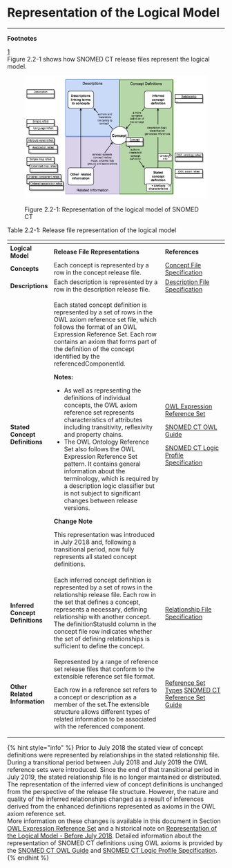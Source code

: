# Representation of the Logical Model



***

**Footnotes**

[1](https://confluence.ihtsdotools.org/display/DOCRELFMT/2.2+Representation+of+the+Logical+Model#backref1)\
Figure 2.2-1 shows how SNOMED CT release files represent the logical model.

<figure><img src="../images/71172642.png" alt=""><figcaption><p>Figure 2.2-1: Representation of the logical model of SNOMED CT</p></figcaption></figure>

Table 2.2-1: Release file representation of the logical model

<table data-header-hidden><thead><tr><th></th><th width="407.5625"></th><th width="224.84375"></th></tr></thead><tbody><tr><td><strong>Logical Model</strong></td><td><strong>Release File Representations</strong></td><td><strong>References</strong></td></tr><tr><td><strong>Concepts</strong></td><td>Each concept is represented by a row in the concept release file.</td><td><a href="../4 component-release-files-specification/4.2 file-format-specifications/4.2.1-concept-file-specification.md">Concept File Specification</a></td></tr><tr><td><strong>Descriptions</strong></td><td>Each description is represented by a row in the description release file.</td><td><a href="../4 component-release-files-specification/4.2 file-format-specifications/4.2.2 description-file-specification/">Description File Specification</a></td></tr><tr><td><strong>Stated Concept Definitions</strong></td><td><p>Each stated concept definition is represented by a set of rows in the OWL axiom reference set file, which follows the format of an OWL Expression Reference Set. Each row contains an axiom that forms part of the definition of the concept identified by the referencedComponentId.</p><p></p><p><strong>Notes:</strong> </p><ul><li>As well as representing the definitions of individual concepts, the OWL axiom reference set represents characteristics of attributes including transitivity, reflexivity and property chains.</li><li>The OWL Ontology Reference Set also follows the OWL Expression Reference Set pattern. It contains general information about the terminology, which is required by a description logic classifier but is not subject to significant changes between release versions.</li></ul><p><strong>Change Note</strong></p><p>This representation was introduced in July 2018 and, following a transitional period, now fully represents all stated concept definitions.</p></td><td><p><a href="../appendixes/appendix-b.-specification-reference-information/o/owl-expression-reference-set-file.md">OWL Expression Reference Set</a></p><p><a href="https://app.gitbook.com/o/h8Z6qGxuQrzM9vbx5bPT/s/UVgNFMSypqSsi48DpFEe/">SNOMED CT OWL Guide</a></p><p><a href="../4 component-release-files-specification/4.2 file-format-specifications/4.2.1-concept-file-specification.md">SNOMED CT Logic Profile Specification</a></p></td></tr><tr><td><strong>Inferred Concept Definitions</strong></td><td>Each inferred concept definition is represented by a set of rows in the relationship release file. Each row in the set that defines a concept, represents a necessary, defining relationship with another concept. The definitionStatusId column in the concept file row indicates whether the set of defining relationships is sufficient to define the concept.</td><td><a href="../4 component-release-files-specification/4.2 file-format-specifications/4.2.3-relationship-file-specification.md">Relationship File Specification</a></td></tr><tr><td><strong>Other Related Information</strong></td><td><p>Represented by a range of reference set release files that conform to the extensible reference set file format.</p><p>Each row in a reference set refers to a concept or description as a member of the set.The extensible structure allows different types of related information to be associated with the referenced component.</p></td><td><a href="../5 reference-set-release-files-specification/5.2 reference-set-types/">Reference Set Types</a> <a href="https://app.gitbook.com/o/h8Z6qGxuQrzM9vbx5bPT/s/qOI2v58ZsXOoklmwBOk4/">SNOMED CT Reference Set Guide</a></td></tr></tbody></table>

{% hint style="info" %}
Prior to July 2018 the stated view of concept definitions were represented by relationships in the stated relationship file. During a transitional period between July 2018 and July 2019 the OWL reference sets were introduced. Since the end of that transitional period in July 2019, the stated relationship file is no longer maintained or distributed.\
The representation of the inferred view of concept definitions is unchanged from the perspective of the release file structure. However, the nature and quality of the inferred relationships changed as a result of inferences derived from the enhanced definitions represented as axioms in the OWL axiom reference set.\
More information on these changes is available in this document in Section [OWL Expression Reference Set](<../5 reference-set-release-files-specification/5.2 reference-set-types/5.2.1 content-reference-sets/5.2.1.9-owl-expression-reference-set.md>) and a historical note on [Representation of the Logical Model - Before July 2018](../appendixes/appendix-a-notes-on-release-file-changes/representation-of-the-logical-model-before-july-2018.md). Detailed information about the representation of SNOMED CT definitions using OWL axioms is provided by the [SNOMED CT OWL Guide](https://app.gitbook.com/o/h8Z6qGxuQrzM9vbx5bPT/s/UVgNFMSypqSsi48DpFEe/) and [SNOMED CT Logic Profile Specification](<../4 component-release-files-specification/4.2 file-format-specifications/4.2.1-concept-file-specification.md>).
{% endhint %}

